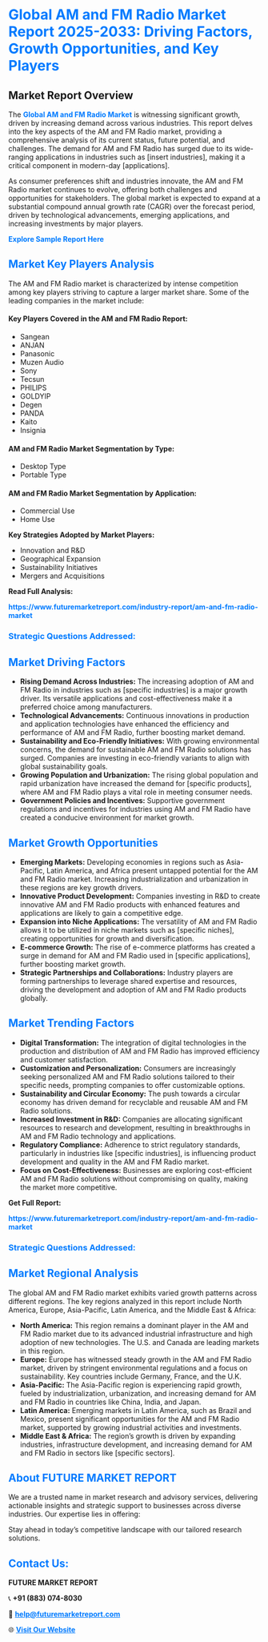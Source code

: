 <h1 style="color: #007BFF;">Global AM and FM Radio Market Report 2025-2033: Driving Factors, Growth Opportunities, and Key Players</h1>

<section id="overview">
<h2>Market Report Overview</h2>
<p>The <a href="https://www.futuremarketreport.com/industry-report/am-and-fm-radio-market" style="color: #007BFF; text-decoration: none;"><strong>Global AM and FM Radio Market</strong></a> is witnessing significant growth, driven by increasing demand across various industries. This report delves into the key aspects of the AM and FM Radio market, providing a comprehensive analysis of its current status, future potential, and challenges. The demand for AM and FM Radio has surged due to its wide-ranging applications in industries such as [insert industries], making it a critical component in modern-day [applications].</p>
<p>As consumer preferences shift and industries innovate, the AM and FM Radio market continues to evolve, offering both challenges and opportunities for stakeholders. The global market is expected to expand at a substantial compound annual growth rate (CAGR) over the forecast period, driven by technological advancements, emerging applications, and increasing investments by major players.</p>
</section>

<section id="overview">
<p><a href="https://www.futuremarketreport.com/request-sample/reportId=28899" style="color: #007BFF; text-decoration: none;"><strong>Explore Sample Report Here</strong></a></p>
</section>

<section id="key-players">
<h2 style="color: #007BFF;">Market Key Players Analysis</h2>
<p>The AM and FM Radio market is characterized by intense competition among key players striving to capture a larger market share. Some of the leading companies in the market include:</p>
<h4>Key Players Covered in the AM and FM Radio Report:</h4>
<ul><li>Sangean</li><li>ANJAN</li><li>Panasonic</li><li>Muzen Audio</li><li>Sony</li><li>Tecsun</li><li>PHILIPS</li><li>GOLDYIP</li><li>Degen</li><li>PANDA</li><li>Kaito</li><li>Insignia</li></ul>
<h4>AM and FM Radio Market Segmentation by Type:</h4>
<ul><li>Desktop Type</li><li>Portable Type</li></ul>

<h4>AM and FM Radio Market Segmentation by Application:</h4>
<ul><li>Commercial Use</li><li>Home Use</li></ul>
<p><strong>Key Strategies Adopted by Market Players:</strong></p>
<ul>
<li>Innovation and R&D</li>
<li>Geographical Expansion</li>
<li>Sustainability Initiatives</li>
<li>Mergers and Acquisitions</li>
</ul>
</section>

<section>
<p><strong>Read Full Analysis: </strong></p><a href="https://www.futuremarketreport.com/industry-report/am-and-fm-radio-market" style="color: #007BFF; text-decoration: none;"><strong>https://www.futuremarketreport.com/industry-report/am-and-fm-radio-market</strong></a>
<h3 style="color: #007BFF;">Strategic Questions Addressed:</h3>
</section>

<section id="driving-factors">
<h2 style="color: #007BFF;">Market Driving Factors</h2>
<ul>
<li><strong>Rising Demand Across Industries:</strong> The increasing adoption of AM and FM Radio in industries such as [specific industries] is a major growth driver. Its versatile applications and cost-effectiveness make it a preferred choice among manufacturers.</li>
<li><strong>Technological Advancements:</strong> Continuous innovations in production and application technologies have enhanced the efficiency and performance of AM and FM Radio, further boosting market demand.</li>
<li><strong>Sustainability and Eco-Friendly Initiatives:</strong> With growing environmental concerns, the demand for sustainable AM and FM Radio solutions has surged. Companies are investing in eco-friendly variants to align with global sustainability goals.</li>
<li><strong>Growing Population and Urbanization:</strong> The rising global population and rapid urbanization have increased the demand for [specific products], where AM and FM Radio plays a vital role in meeting consumer needs.</li>
<li><strong>Government Policies and Incentives:</strong> Supportive government regulations and incentives for industries using AM and FM Radio have created a conducive environment for market growth.</li>
</ul>
</section>

<section id="growth-opportunities">
<h2 style="color: #007BFF;">Market Growth Opportunities</h2>
<ul>
<li><strong>Emerging Markets:</strong> Developing economies in regions such as Asia-Pacific, Latin America, and Africa present untapped potential for the AM and FM Radio market. Increasing industrialization and urbanization in these regions are key growth drivers.</li>
<li><strong>Innovative Product Development:</strong> Companies investing in R&D to create innovative AM and FM Radio products with enhanced features and applications are likely to gain a competitive edge.</li>
<li><strong>Expansion into Niche Applications:</strong> The versatility of AM and FM Radio allows it to be utilized in niche markets such as [specific niches], creating opportunities for growth and diversification.</li>
<li><strong>E-commerce Growth:</strong> The rise of e-commerce platforms has created a surge in demand for AM and FM Radio used in [specific applications], further boosting market growth.</li>
<li><strong>Strategic Partnerships and Collaborations:</strong> Industry players are forming partnerships to leverage shared expertise and resources, driving the development and adoption of AM and FM Radio products globally.</li>
</ul>
</section>

<section id="trending-factors">
<h2 style="color: #007BFF;">Market Trending Factors</h2>
<ul>
<li><strong>Digital Transformation:</strong> The integration of digital technologies in the production and distribution of AM and FM Radio has improved efficiency and customer satisfaction.</li>
<li><strong>Customization and Personalization:</strong> Consumers are increasingly seeking personalized AM and FM Radio solutions tailored to their specific needs, prompting companies to offer customizable options.</li>
<li><strong>Sustainability and Circular Economy:</strong> The push towards a circular economy has driven demand for recyclable and reusable AM and FM Radio solutions.</li>
<li><strong>Increased Investment in R&D:</strong> Companies are allocating significant resources to research and development, resulting in breakthroughs in AM and FM Radio technology and applications.</li>
<li><strong>Regulatory Compliance:</strong> Adherence to strict regulatory standards, particularly in industries like [specific industries], is influencing product development and quality in the AM and FM Radio market.</li>
<li><strong>Focus on Cost-Effectiveness:</strong> Businesses are exploring cost-efficient AM and FM Radio solutions without compromising on quality, making the market more competitive.</li>
</ul>
</section>

<section>
<p><strong>Get Full Report: </strong></p><a href="https://www.futuremarketreport.com/industry-report/am-and-fm-radio-market" style="color: #007BFF; text-decoration: none;"><strong>https://www.futuremarketreport.com/industry-report/am-and-fm-radio-market</strong></a>
<h3 style="color: #007BFF;">Strategic Questions Addressed:</h3>
</section>


<section id="regional-analysis">
<h2 style="color: #007BFF;">Market Regional Analysis</h2>
<p>The global AM and FM Radio market exhibits varied growth patterns across different regions. The key regions analyzed in this report include North America, Europe, Asia-Pacific, Latin America, and the Middle East & Africa:</p>
<ul>
<li><strong>North America:</strong> This region remains a dominant player in the AM and FM Radio market due to its advanced industrial infrastructure and high adoption of new technologies. The U.S. and Canada are leading markets in this region.</li>
<li><strong>Europe:</strong> Europe has witnessed steady growth in the AM and FM Radio market, driven by stringent environmental regulations and a focus on sustainability. Key countries include Germany, France, and the U.K.</li>
<li><strong>Asia-Pacific:</strong> The Asia-Pacific region is experiencing rapid growth, fueled by industrialization, urbanization, and increasing demand for AM and FM Radio in countries like China, India, and Japan.</li>
<li><strong>Latin America:</strong> Emerging markets in Latin America, such as Brazil and Mexico, present significant opportunities for the AM and FM Radio market, supported by growing industrial activities and investments.</li>
<li><strong>Middle East & Africa:</strong> The region’s growth is driven by expanding industries, infrastructure development, and increasing demand for AM and FM Radio in sectors like [specific sectors].</li>
</ul>
</section>

<footer>
<h2 style="color: #007BFF;">About FUTURE MARKET REPORT</h2>
<p>We are a trusted name in market research and advisory services, delivering actionable insights and strategic support to businesses across diverse industries. Our expertise lies in offering:</p>

<p>Stay ahead in today’s competitive landscape with our tailored research solutions.</p>

<h2 style="color: #007BFF;">Contact Us:</h2>
<p><strong>FUTURE MARKET REPORT</strong></p>
<p>📞 <strong>+91 (883) 074-8030</strong></p>
<p>📧 <strong><a href="mailto:help@futuremarketreport.com" style="color: #007BFF;">help@futuremarketreport.com</a></strong></p>
<p>🌐 <strong><a href="https://www.futuremarketreport.com/" style="color: #007BFF;">Visit Our Website</a></strong></p>
</footer>